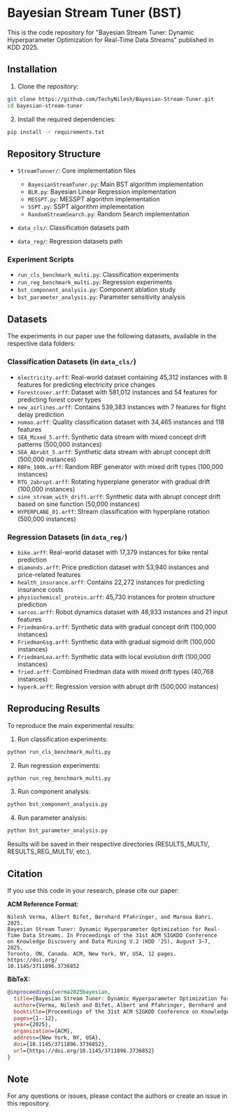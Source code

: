 # Bayesian Stream Tuner (BST)

This is the code repository for "Bayesian Stream Tuner: Dynamic Hyperparameter Optimization for Real-Time Data Streams" published in KDD 2025.

## Installation

1. Clone the repository:
```bash
git clone https://github.com/TechyNilesh/Bayesian-Stream-Tuner.git
cd bayesian-stream-tuner
```

2. Install the required dependencies:
```bash
pip install -r requirements.txt
```

## Repository Structure

- `StreamTunner/`: Core implementation files
  - `BayesianStreamTuner.py`: Main BST algorithm implementation
  - `BLR.py`: Bayesian Linear Regression implementation
  - `MESSPT.py`: MESSPT algorithm implementation
  - `SSPT.py`: SSPT algorithm implementation
  - `RandomStreamSearch.py`: Random Search implementation

- `data_cls/`: Classification datasets path
- `data_reg/`: Regression datasets path

### Experiment Scripts
- `run_cls_benchmark_multi.py`: Classification experiments
- `run_reg_benchmark_multi.py`: Regression experiments
- `bst_component_analysis.py`: Component ablation study
- `bst_parameter_analysis.py`: Parameter sensitivity analysis

## Datasets

The experiments in our paper use the following datasets, available in the respective data folders:

### Classification Datasets (in `data_cls/`)
- `electricity.arff`: Real-world dataset containing 45,312 instances with 8 features for predicting electricity price changes
- `Forestcover.arff`: Dataset with 581,012 instances and 54 features for predicting forest cover types
- `new_airlines.arff`: Contains 539,383 instances with 7 features for flight delay prediction
- `nomao.arff`: Quality classification dataset with 34,465 instances and 118 features
- `SEA_Mixed_5.arff`: Synthetic data stream with mixed concept drift patterns (500,000 instances)
- `SEA_Abrubt_5.arff`: Synthetic data stream with abrupt concept drift (500,000 instances)
- `RBFm_100k.arff`: Random RBF generator with mixed drift types (100,000 instances)
- `RTG_2abrupt.arff`: Rotating hyperplane generator with gradual drift (100,000 instances)
- `sine_stream_with_drift.arff`: Synthetic data with abrupt concept drift based on sine function (50,000 instances)
- `HYPERPLANE_01.arff`: Stream classification with hyperplane rotation (500,000 instances)

### Regression Datasets (in `data_reg/`)
- `bike.arff`: Real-world dataset with 17,379 instances for bike rental prediction
- `diamonds.arff`: Price prediction dataset with 53,940 instances and price-related features
- `health_insurance.arff`: Contains 22,272 instances for predicting insurance costs
- `physiochemical_protein.arff`: 45,730 instances for protein structure prediction
- `sarcos.arff`: Robot dynamics dataset with 48,933 instances and 21 input features
- `FriedmanGra.arff`: Synthetic data with gradual concept drift (100,000 instances)
- `FriedmanGsg.arff`: Synthetic data with gradual sigmoid drift (100,000 instances)
- `FriedmanLea.arff`: Synthetic data with local evolution drift (100,000 instances)
- `fried.arff`: Combined Friedman data with mixed drift types (40,768 instances)
- `hyperA.arff`: Regression version with abrupt drift (500,000 instances)

## Reproducing Results

To reproduce the main experimental results:

1. Run classification experiments:
```bash
python run_cls_benchmark_multi.py
```

2. Run regression experiments:
```bash
python run_reg_benchmark_multi.py
```

3. Run component analysis:
```bash
python bst_component_analysis.py
```

4. Run parameter analysis:
```bash
python bst_parameter_analysis.py
```

Results will be saved in their respective directories (RESULTS_MULTI/, RESULTS_REG_MULTI/, etc.).

## Citation

If you use this code in your research, please cite our paper:

**ACM Reference Format:**
```
Nilesh Verma, Albert Bifet, Bernhard Pfahringer, and Maroua Bahri. 2025.
Bayesian Stream Tuner: Dynamic Hyperparameter Optimization for Real-
Time Data Streams. In Proceedings of the 31st ACM SIGKDD Conference
on Knowledge Discovery and Data Mining V.2 (KDD '25), August 3–7, 2025,
Toronto, ON, Canada. ACM, New York, NY, USA, 12 pages. https://doi.org/
10.1145/3711896.3736852
```

**BibTeX:**
```bibtex
@inproceedings{verma2025bayesian,
  title={Bayesian Stream Tuner: Dynamic Hyperparameter Optimization for Real-Time Data Streams},
  author={Verma, Nilesh and Bifet, Albert and Pfahringer, Bernhard and Bahri, Maroua},
  booktitle={Proceedings of the 31st ACM SIGKDD Conference on Knowledge Discovery and Data Mining V.2},
  pages={1--12},
  year={2025},
  organization={ACM},
  address={New York, NY, USA},
  doi={10.1145/3711896.3736852},
  url={https://doi.org/10.1145/3711896.3736852}
}
```

## Note
For any questions or issues, please contact the authors or create an issue in this repository.


